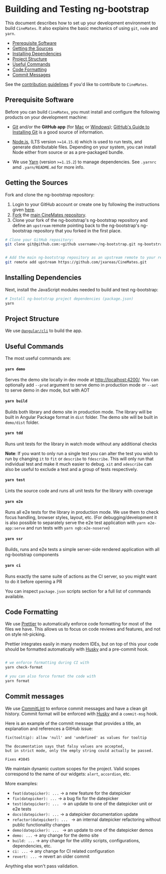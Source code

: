 # Building and Testing ng-bootstrap

This document describes how to set up your development environment to build `CineMates`.
It also explains the basic mechanics of using `git`, `node` and `yarn`.

- [Prerequisite Software](#prerequisite-software)
- [Getting the Sources](#getting-the-sources)
- [Installing Dependencies](#installing-dependencies)
- [Project Structure](#project-structure)
- [Useful Commands](#useful-commands)
- [Code Formatting](#code-formatting)
- [Commit Messages](#commit-messages)

See the [contribution guidelines](./CONTRIBUTING.md) if you'd like to contribute to `CineMates`.

## Prerequisite Software

Before you can build `CineMates`, you must install and configure the
following products on your development machine:

- [Git](http://git-scm.com) and/or the **GitHub app** (for [Mac](http://mac.github.com) or
  [Windows](http://windows.github.com)); [GitHub's Guide to Installing
  Git](https://help.github.com/articles/set-up-git) is a good source of information.

- [Node.js](https://nodejs.org), (LTS version `>=14.15.0`) which is used to run tests, and generate distributable files. Depending on your system, you can install Node either from
  source or as a pre-packaged bundle.

- We use [Yarn](https://yarnpkg.com) (version `>=1.15.2`) to manage dependencies. See `.yarnrc` amd `.yarn/README.md` for more info.

## Getting the Sources

Fork and clone the ng-bootstrap repository:

1. Login to your GitHub account or create one by following the instructions given
   [here](https://github.com/signup/free).
2. [Fork](http://help.github.com/forking) the [main CineMates
   repository](https://github.com/jxareas/CineMates).
3. Clone your fork of the ng-bootstrap's ng-bootstrap repository and define an `upstream` remote pointing back to
   the ng-bootstrap's ng-bootstrap repository that you forked in the first place.

```bash
# Clone your GitHub repository:
git clone git@github.com:<github username>/ng-bootstrap.git ng-bootstrap


# Add the main ng-bootstrap repository as an upstream remote to your repository:
git remote add upstream https://github.com/jxareas/CineMates.git
```

## Installing Dependencies

Next, install the JavaScript modules needed to build and test ng-bootstrap:

```bash
# Install ng-bootstrap project dependencies (package.json)
yarn
```

## Project Structure

We use [`@angular/cli`](https://cli.angular.io) to build the app.

## Useful Commands

The most useful commands are:

#### `yarn demo`

Serves the demo site locally in dev mode at [http://localhost:4200/](http://localhost:4200/). You can optionally add `--prod` argument to serve demo in production mode or `--aot` to serve demo in dev mode, but with AOT

#### `yarn build`

Builds both library and demo site in production mode. The library will be built in Angular Package format in `dist` folder. The demo site will be built in `demo/dist` folder.

#### `yarn tdd`

Runs unit tests for the library in watch mode without any additional checks

**Note**: If you want to only run a single test you can alter the test you wish to run by changing
`it` to `fit` or `describe` to `fdescribe`. This will only run that individual test and make it
much easier to debug. `xit` and `xdescribe` can also be useful to exclude a test and a group of
tests respectively.

#### `yarn test`

Lints the source code and runs all unit tests for the library with coverage

#### `yarn e2e`

Runs all e2e tests for the library in production mode. We use them to check focus handling, browser styles, layout, etc.
(For debugging/development it is also possible to separately serve the e2e test application with `yarn e2e-app:serve` and run tests with `yarn ngb:e2e-noserve`)

#### `yarn ssr`

Builds, runs and e2e tests a simple server-side rendered application with all ng-bootstrap components

#### `yarn ci`

Runs exactly the same suite of actions as the CI server, so you might want to do it before opening a PR

You can inspect `package.json` scripts section for a full list of commands available.

## Code Formatting

We use [Prettier](https://prettier.io) to automatically enforce code formatting for most of the files we have.
This allows us to focus on code reviews and features, and not on style nit-picking.

Prettier integrates easily in many modern IDEs, but on top of this your code should be formatted automatically with
[Husky](https://github.com/typicode/husky) and a pre-commit hook.

```bash

# we enforce formatting during CI with
yarn check-format

# you can also force format the code with
yarn format
```

## Commit messages

We use [CommitLint](https://commitlint.js.org/) to enforce commit messages and have a clean git history.
Commit format will be enforced with [Husky](https://github.com/typicode/husky) and a `commit-msg` hook.

Here is an example of the commit message that provides a title, an explanation and references a GitHub issue:

```
fix(tooltip): allow 'null' and 'undefined' as values for tooltip

The documentation says that falsy values are accepted,
but in strict mode, only the empty string could actually be passed.

Fixes #3845
```

We maintain dynamic custom scopes for the project. Valid scopes correspond to the name of our widgets: `alert`, `accordion`, etc.

More examples:

- `feat(datepicker): ...` &rarr; a new feature for the datepicker
- `fix(datepicker): ...` &rarr; a bug fix for the datepicker
- `test(datepicker): ... ` &rarr; an update to one of the datepicker unit or e2e tests
- `docs(datepicker): ...` &rarr; a datepicker documentation update
- `refactor(datepicker): ... ` &rarr; an internal datepicker refactoring without public functionality changes
- `demo(datepicker): ... ` &rarr; an update to one of the datepicker demos
- `demo: ...` &rarr; any change for the demo site
- `build: ...` &rarr; any change for the utility scripts, configurations, dependencies, etc.
- `ci: ...` &rarr; any change for CI related configuration
- `revert: ...` &rarr; revert an older commit

Anything else won't pass validation.
